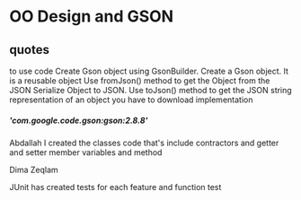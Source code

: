 # OO Design and GSON

## quotes

to use code Create Gson object using GsonBuilder.
Create a Gson object. It is a reusable object Use fromJson() method to get the Object from the JSON Serialize Object to JSON.
Use toJson() method to get the JSON string representation of an object you have to download implementation
##### 'com.google.code.gson:gson:2.8.8'

Abdallah
I created the classes code that's include contractors and getter and setter member variables and method 

Dima Zeqlam

JUnit has created tests for each feature and function test